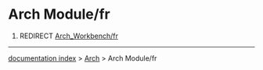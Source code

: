 # Arch Module/fr
1.  REDIRECT [Arch\_Workbench/fr](Arch_Workbench/fr.md)

---
[documentation index](../README.md) > [Arch](Arch_Workbench.md) > Arch Module/fr
